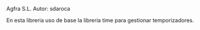 Agfra S.L. 
Autor: sdaroca

En esta libreria uso de base la libreria time para gestionar temporizadores.